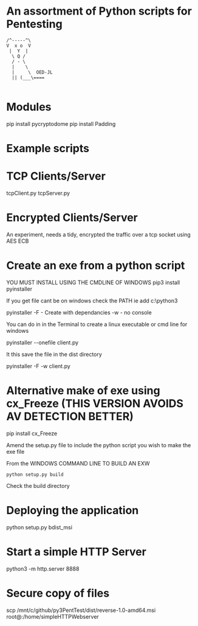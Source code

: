 # An assortment of Python scripts for Pentesting

 ```
 /^-----^\
 V  x o  V
  |  Y  |
   \ Q /
   / - \
   |    \
   |     \  OED-JL
   || (___\====
   
   ```
# Modules
pip install pycryptodome
pip install Padding

#  Example scripts

# TCP Clients/Server
tcpClient.py
tcpServer.py

# Encrypted Clients/Server

An experiment, needs a tidy, encrypted the traffic over a tcp socket using AES ECB

# Create an exe from a python script
YOU MUST INSTALL USING THE CMDLINE OF WINDOWS
pip3 install pyinstaller

If you get file cant be on windows check the PATH
ie add c:\python3

pyinstaller
-F - Create with dependancies
-w - no console

You can do in in the Terminal to create a linux executable or cmd line for windows

pyinstaller --onefile client.py

It this save the file in the dist directory

pyinstaller -F -w client.py

# Alternative make of exe using cx_Freeze (THIS VERSION AVOIDS AV DETECTION BETTER)

pip install cx_Freeze

Amend the setup.py file to include the python script you wish to make the exe file

From the WINDOWS COMMAND LINE TO BUILD AN EXW

``python setup.py build``

Check the build directory

# Deploying the application

python setup.py bdist_msi


# Start a simple HTTP Server
python3 -m http.server 8888

# Secure copy of files
scp /mnt/c/github/py3PentTest/dist/reverse-1.0-amd64.msi root@<IP ADDRESS>:/home/simpleHTTPWebserver




